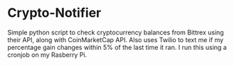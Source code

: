 # Crypto-Notifier

Simple python script to check cryptocurrency balances from Bittrex using their API, along with CoinMarketCap API. Also uses Twilio to text me if my percentage gain changes within 5% of the last time it ran. I run this using a cronjob on my Rasberry Pi.
